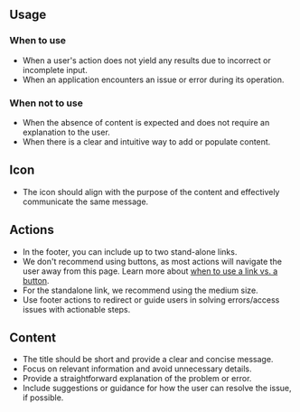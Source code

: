 ## Usage

### When to use

- When a user's action does not yield any results due to incorrect or incomplete input.
- When an application encounters an issue or error during its operation.

### When not to use

- When the absence of content is expected and does not require an explanation to the user.
- When there is a clear and intuitive way to add or populate content.

## Icon

- The icon should align with the purpose of the content and effectively communicate the same message.

## Actions

- In the footer, you can include up to two stand-alone links. 
- We don't recommend using buttons, as most actions will navigate the user away from this page. Learn more about [when to use a link vs. a button](https://helios.hashicorp.design/components/link/standalone#usage).
- For the standalone link, we recommend using the medium size.
- Use footer actions to redirect or guide users in solving errors/access issues with actionable steps.

## Content

- The title should be short and provide a clear and concise message.
- Focus on relevant information and avoid unnecessary details.
- Provide a straightforward explanation of the problem or error.
- Include suggestions or guidance for how the user can resolve the issue, if possible.
